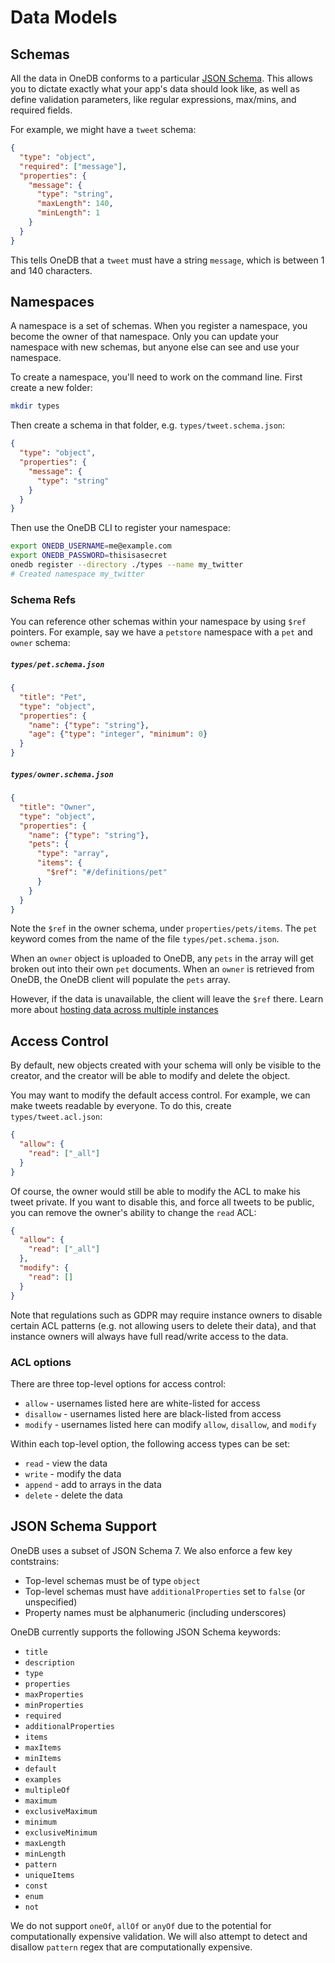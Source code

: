 # Data Models

## Schemas

All the data in OneDB conforms to a particular [JSON Schema](https://json-schema.org/).
This allows you to dictate exactly what your
app's data should look like, as well as define validation parameters,
like regular expressions, max/mins, and required fields.

For example, we might have a `tweet` schema:

```json
{
  "type": "object",
  "required": ["message"],
  "properties": {
    "message": {
      "type": "string",
      "maxLength": 140,
      "minLength": 1
    }
  }
}
```

This tells OneDB that a `tweet` must have a string `message`, which is between 1 and 140 characters.

## Namespaces

A namespace is a set of schemas. When you register a namespace, you become the owner of that namespace.
Only you can update your namespace with new schemas, but anyone else can see and use your namespace.

To create a namespace, you'll need to work on the command line. First create a new folder:

```bash
mkdir types
```

Then create a schema in that folder, e.g. `types/tweet.schema.json`:
```json
{
  "type": "object",
  "properties": {
    "message": {
      "type": "string"
    }
  }
}
```

Then use the OneDB CLI to register your namespace:

```bash
export ONEDB_USERNAME=me@example.com
export ONEDB_PASSWORD=thisisasecret
onedb register --directory ./types --name my_twitter
# Created namespace my_twitter
```

### Schema Refs
You can reference other schemas within your namespace by using `$ref` pointers.
For example, say we have a `petstore` namespace with a `pet` and `owner` schema:

##### `types/pet.schema.json`
```json
{
  "title": "Pet",
  "type": "object",
  "properties": {
    "name": {"type": "string"},
    "age": {"type": "integer", "minimum": 0}
  }
}
```

##### `types/owner.schema.json`
```json
{
  "title": "Owner",
  "type": "object",
  "properties": {
    "name": {"type": "string"},
    "pets": {
      "type": "array",
      "items": {
        "$ref": "#/definitions/pet"
      }
    }
  }
}
```

Note the `$ref` in the owner schema, under `properties/pets/items`. The `pet` keyword
comes from the name of the file `types/pet.schema.json`.

When an `owner` object is uploaded to OneDB, any `pets` in the array will get broken
out into their own `pet` documents. When an `owner` is retrieved from OneDB, the
OneDB client will populate the `pets` array.

However, if the data is unavailable, the client will leave the `$ref` there.
Learn more about [hosting data across multiple instances](/Multiple_Instances.md)

## Access Control

By default, new objects created with your schema will only be visible to the creator,
and the creator will be able to modify and delete the object.

You may want to modify the default access control. For example, we can make tweets
readable by everyone. To do this, create `types/tweet.acl.json`:

```json
{
  "allow": {
    "read": ["_all"]
  }
}
```

Of course, the owner would still be able to modify the ACL to make his tweet private.
If you want to disable this, and force all tweets to be public,
you can remove the owner's ability to change the `read` ACL:

```json
{
  "allow": {
    "read": ["_all"]
  },
  "modify": {
    "read": []
  }
}
```

Note that regulations such as GDPR may require instance owners to disable certain
ACL patterns (e.g. not allowing users to delete their data), and that instance owners
will always have full read/write access to the data.

### ACL options
There are three top-level options for access control:
* `allow` - usernames listed here are white-listed for access
* `disallow` - usernames listed here are black-listed from access
* `modify` - usernames listed here can modify `allow`, `disallow`, and `modify`

Within each top-level option, the following access types can be set:
* `read` - view the data
* `write` - modify the data
* `append` - add to arrays in the data
* `delete` - delete the data

## JSON Schema Support
OneDB uses a subset of JSON Schema 7. We also enforce a few key contstrains:
* Top-level schemas must be of type `object`
* Top-level schemas must have `additionalProperties` set to `false` (or unspecified)
* Property names must be alphanumeric (including underscores)

OneDB currently supports the following JSON Schema keywords:

* `title`
* `description`
* `type`
* `properties`
* `maxProperties`
* `minProperties`
* `required`
* `additionalProperties`
* `items`
* `maxItems`
* `minItems`
* `default`
* `examples`
* `multipleOf`
* `maximum`
* `exclusiveMaximum`
* `minimum`
* `exclusiveMinimum`
* `maxLength`
* `minLength`
* `pattern`
* `uniqueItems`
* `const`
* `enum`
* `not`

We do not support `oneOf`, `allOf` or `anyOf` due to the potential for computationally expensive validation. We will also attempt to detect and disallow `pattern` regex that are computationally expensive.
